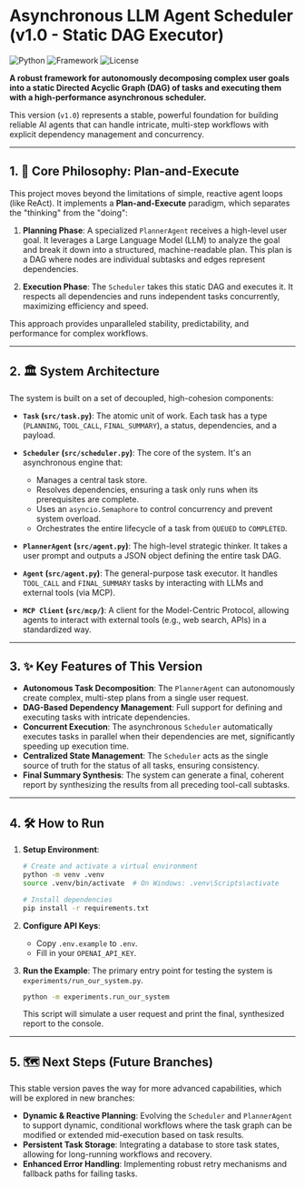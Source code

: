 # Asynchronous LLM Agent Scheduler (v1.0 - Static DAG Executor)

![Python](https://img.shields.io/badge/Python-3.9%2B-blue)
![Framework](https://img.shields.io/badge/Framework-Asyncio-green)
![License](https://img.shields.io/badge/License-MIT-blue)

**A robust framework for autonomously decomposing complex user goals into a static Directed Acyclic Graph (DAG) of tasks and executing them with a high-performance asynchronous scheduler.**

This version (`v1.0`) represents a stable, powerful foundation for building reliable AI agents that can handle intricate, multi-step workflows with explicit dependency management and concurrency.

---

## 1. 🚀 Core Philosophy: Plan-and-Execute

This project moves beyond the limitations of simple, reactive agent loops (like ReAct). It implements a **Plan-and-Execute** paradigm, which separates the "thinking" from the "doing":

1.  **Planning Phase**: A specialized `PlannerAgent` receives a high-level user goal. It leverages a Large Language Model (LLM) to analyze the goal and break it down into a structured, machine-readable plan. This plan is a DAG where nodes are individual subtasks and edges represent dependencies.

2.  **Execution Phase**: The `Scheduler` takes this static DAG and executes it. It respects all dependencies and runs independent tasks concurrently, maximizing efficiency and speed.

This approach provides unparalleled stability, predictability, and performance for complex workflows.

---

## 2. 🏛️ System Architecture

The system is built on a set of decoupled, high-cohesion components:

*   **`Task` (`src/task.py`)**: The atomic unit of work. Each task has a type (`PLANNING`, `TOOL_CALL`, `FINAL_SUMMARY`), a status, dependencies, and a payload.

*   **`Scheduler` (`src/scheduler.py`)**: The core of the system. It's an asynchronous engine that:
    *   Manages a central task store.
    *   Resolves dependencies, ensuring a task only runs when its prerequisites are complete.
    *   Uses an `asyncio.Semaphore` to control concurrency and prevent system overload.
    *   Orchestrates the entire lifecycle of a task from `QUEUED` to `COMPLETED`.

*   **`PlannerAgent` (`src/agent.py`)**: The high-level strategic thinker. It takes a user prompt and outputs a JSON object defining the entire task DAG.

*   **`Agent` (`src/agent.py`)**: The general-purpose task executor. It handles `TOOL_CALL` and `FINAL_SUMMARY` tasks by interacting with LLMs and external tools (via MCP).

*   **`MCP Client` (`src/mcp/`)**: A client for the Model-Centric Protocol, allowing agents to interact with external tools (e.g., web search, APIs) in a standardized way.

---

## 3. ✨ Key Features of This Version

- **Autonomous Task Decomposition**: The `PlannerAgent` can autonomously create complex, multi-step plans from a single user request.
- **DAG-Based Dependency Management**: Full support for defining and executing tasks with intricate dependencies.
- **Concurrent Execution**: The asynchronous `Scheduler` automatically executes tasks in parallel when their dependencies are met, significantly speeding up execution time.
- **Centralized State Management**: The `Scheduler` acts as the single source of truth for the status of all tasks, ensuring consistency.
- **Final Summary Synthesis**: The system can generate a final, coherent report by synthesizing the results from all preceding tool-call subtasks.

---

## 4. 🛠️ How to Run

1.  **Setup Environment**:
    ```bash
    # Create and activate a virtual environment
    python -m venv .venv
    source .venv/bin/activate  # On Windows: .venv\Scripts\activate

    # Install dependencies
    pip install -r requirements.txt
    ```

2.  **Configure API Keys**:
    *   Copy `.env.example` to `.env`.
    *   Fill in your `OPENAI_API_KEY`.

3.  **Run the Example**:
    The primary entry point for testing the system is `experiments/run_our_system.py`.
    ```bash
    python -m experiments.run_our_system
    ```
    This script will simulate a user request and print the final, synthesized report to the console.

---

## 5. 🗺️ Next Steps (Future Branches)

This stable version paves the way for more advanced capabilities, which will be explored in new branches:

- **Dynamic & Reactive Planning**: Evolving the `Scheduler` and `PlannerAgent` to support dynamic, conditional workflows where the task graph can be modified or extended mid-execution based on task results.
- **Persistent Task Storage**: Integrating a database to store task states, allowing for long-running workflows and recovery.
- **Enhanced Error Handling**: Implementing robust retry mechanisms and fallback paths for failing tasks.
